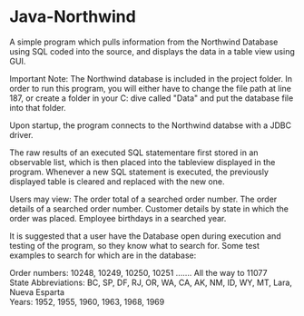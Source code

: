 # Java-Northwind
A simple program which pulls information from the Northwind Database using SQL coded into the source, and displays the data in a table view using GUI.

Important Note: The Northwind database is included in the project folder. In order to run this program, you will either have to change the file path at line 187, or create a folder in your C: dive called "Data" and put the database file into that folder.

Upon startup, the program connects to the Northwind databse with a JDBC driver.

The raw results of an executed SQL statementare first stored in an observable list, which is then placed into the tableview displayed in the program. Whenever a new SQL statement is executed, the previously displayed table is cleared and replaced with the new one.

Users may view:
The order total of a searched order number.
The order details of a searched order number.
Customer details by state in which the order was placed.
Employee birthdays in a searched year.

It is suggested that a user have the Database open during execution and testing of the program, so they know what to search for. Some test examples to search for which are in the database:

Order numbers: 10248, 10249, 10250, 10251 ....... All the way to 11077<br>
State Abbreviations: BC, SP, DF, RJ, OR, WA, CA, AK, NM, ID, WY, MT, Lara, Nueva Esparta<br>
Years: 1952, 1955, 1960, 1963, 1968, 1969
